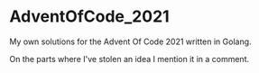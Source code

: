 # AdventOfCode_2021

My own solutions for the Advent Of Code 2021 written in Golang.

On the parts where I've stolen an idea I mention it in a comment.

